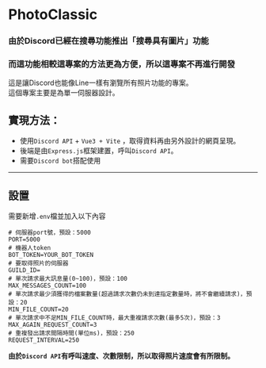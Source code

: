 # PhotoClassic

### 由於Discord已經在搜尋功能推出「搜尋具有圖片」功能<br>
### 而這功能相較這專案的方法更為方便，所以這專案不再進行開發

這是讓Discord也能像Line一樣有瀏覽所有照片功能的專案。<br>
這個專案主要是為單一伺服器設計。

## 實現方法：
* 使用`Discord API` + `Vue3 + Vite` ，取得資料再由另外設計的網頁呈現。
* 後端是由`Express.js`框架建置，呼叫`Discord API`。
* 需要`Discord bot`搭配使用

---

## 設置

需要新增`.env`檔並加入以下內容
```env
# 伺服器port號，預設：5000
PORT=5000
# 機器人token
BOT_TOKEN=YOUR_BOT_TOKEN
# 要取得照片的伺服器
GUILD_ID=
# 單次請求最大訊息量(0~100)，預設：100
MAX_MESSAGES_COUNT=100
# 單次請求最少須獲得的檔案數量(超過請求次數仍未到達指定數量時，將不會繼續請求)，預設：20
MIN_FILE_COUNT=20
# 單次請求中不足MIN_FILE_COUNT時，最大重複請求次數(最多5次)，預設：3
MAX_AGAIN_REQUEST_COUNT=3
# 重複發出請求間隔時間(單位ms)，預設：250
REQUEST_INTERVAL=250
```
**由於`Discord API`有呼叫速度、次數限制，所以取得照片速度會有所限制。**
